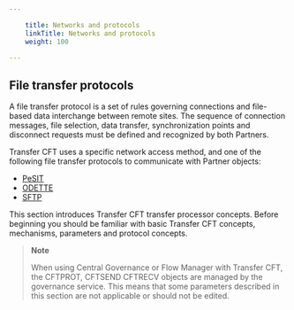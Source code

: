 ```yaml
---

    title: Networks and protocols
    linkTitle: Networks and protocols
    weight: 100

---
```

## File transfer protocols

A file transfer protocol is
a set of rules governing connections and file-based data interchange between
remote sites. The sequence of connection messages, file selection, data
transfer, synchronization points and disconnect requests must be defined
and recognized by both Partners.

Transfer CFT uses a specific network access
method, and one of the following file transfer protocols
to communicate with Partner objects:

- [PeSIT](about_pesit)
- [ODETTE](start_here_odette)
- [SFTP](sftp_intro)

This
section introduces Transfer CFT transfer processor concepts. Before beginning you should be familiar with basic Transfer
CFT concepts, mechanisms, parameters and protocol concepts.

> **Note**
>
> When using Central Governance or Flow Manager with Transfer CFT, the CFTPROT, CFTSEND CFTRECV objects are managed by the governance service. This means that some parameters described in this section are not applicable or should not be edited.
